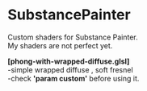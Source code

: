 # SubstancePainter

Custom shaders for Substance Painter.<br>
My shaders are not perfect yet.

<b>[phong-with-wrapped-diffuse.glsl]</b><br>
-simple wrapped diffuse , soft fresnel<br>
-check <b>'param custom'</b> before using it.

